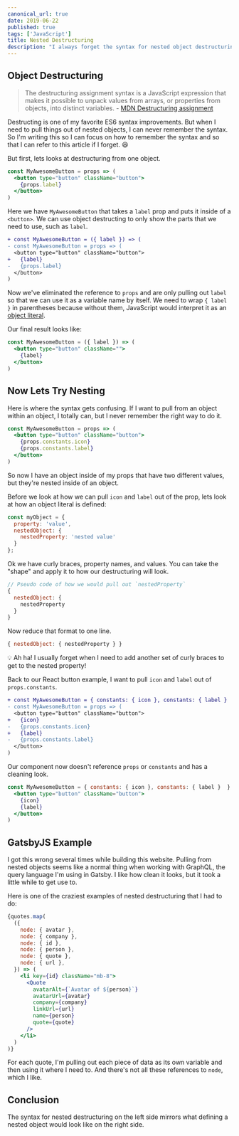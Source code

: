 ```yaml
---
canonical_url: true
date: 2019-06-22
published: true
tags: ['JavaScript']
title: Nested Destructuring
description: "I always forget the syntax for nested object destructuring. So I wrote this article so that I don't forget again."
---
```


## Object Destructuring

> The destructuring assignment syntax is a JavaScript expression that makes it possible to unpack values from arrays, or properties from objects, into distinct variables. - [MDN Destructuring assignment](https://developer.mozilla.org/en-US/docs/Web/JavaScript/Reference/Operators/Destructuring_assignment)

Destructing is one of my favorite ES6 syntax improvements. But when I need to pull things out of nested objects, I can never remember the syntax. So I'm writing this so I can focus on how to remember the syntax and so that I can refer to this article if I forget. 😆

But first, lets looks at destructuring from one object.

```jsx
const MyAwesomeButton = props => (
  <button type="button" className="button">
    {props.label}
  </button>
)
```

Here we have `MyAwesomeButton` that takes a `label` prop and puts it inside of a `<button>`. We can use object destructing to only show the parts that we need to use, such as `label`.

```diff
+ const MyAwesomeButton = ({ label }) => (
- const MyAwesomeButton = props => (
  <button type="button" className="button">
+   {label}
-   {props.label}
  </button>
)
```

Now we've eliminated the reference to `props` and are only pulling out `label` so that we can use it as a variable name by itself. We need to wrap `{ label }` in parentheses because without them, JavaScript would interpret it as an [object literal](https://developer.mozilla.org/en-US/docs/Web/JavaScript/Reference/Operators/Object_initializer#Creating_objects).

Our final result looks like:

```jsx
const MyAwesomeButton = ({ label }) => (
  <button type="button" className="">
    {label}
  </button>
)
```

## Now Lets Try Nesting

Here is where the syntax gets confusing. If I want to pull from an object within an object, I totally can, but I never remember the right way to do it.

```jsx
const MyAwesomeButton = props => (
  <button type="button" className="button">
    {props.constants.icon}
    {props.constants.label}
  </button>
)
```

So now I have an object inside of my props that have two different values, but they're nested inside of an object.

Before we look at how we can pull `icon` and `label` out of the prop, lets look at how an object literal is defined:

```javascript
const myObject = {
  property: 'value',
  nestedObject: {
    nestedProperty: 'nested value'
  }
};
```

Ok we have curly braces, property names, and values. You can take the "shape" and apply it to how our destructuring will look.

```javascript
// Pseudo code of how we would pull out `nestedProperty`
{
  nestedObject: {
    nestedProperty
  }
}
```

Now reduce that format to one line.

```javascript
{ nestedObject: { nestedProperty } }
```

💡 Ah ha! I usually forget when I need to add another set of curly braces to get to the nested property!

Back to our React button example, I want to pull `icon` and `label` out of `props.constants`.

```diff
+ const MyAwesomeButton = { constants: { icon }, constants: { label }  } => (
- const MyAwesomeButton = props => (
  <button type="button" className="button">
+   {icon}
-   {props.constants.icon}
+   {label}
-   {props.constants.label}
  </button>
)
```

Our component now doesn't reference `props` or `constants` and has a cleaning look.

```jsx
const MyAwesomeButton = { constants: { icon }, constants: { label }  } => (
  <button type="button" className="button">
    {icon}
    {label}
  </button>
)
```

## GatsbyJS Example

I got this wrong several times while building this website. Pulling from nested objects seems like a normal thing when working with GraphQL, the query language I'm using in Gatsby. I like how clean it looks, but it took a little while to get use to.

Here is one of the craziest examples of nested destructuring that I had to do:

```jsx
{quotes.map(
  ({
    node: { avatar },
    node: { company },
    node: { id },
    node: { person },
    node: { quote },
    node: { url },
  }) => (
    <li key={id} className="mb-8">
      <Quote
        avatarAlt={`Avatar of ${person}`}
        avatarUrl={avatar}
        company={company}
        linkUrl={url}
        name={person}
        quote={quote}
      />
    </li>
  )
)}
```

For each quote, I'm pulling out each piece of data as its own variable and then using it where I need to. And there's not all these references to `node`, which I like.

## Conclusion

The syntax for nested destructuring on the left side mirrors what defining a nested object would look like on the right side.
